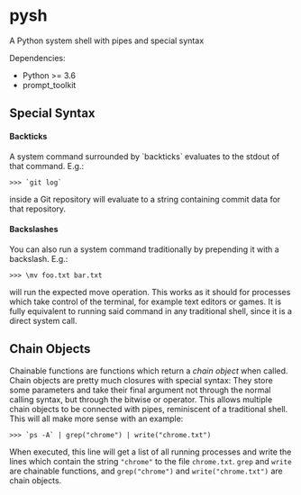 # pysh
A Python system shell with pipes and special syntax

Dependencies:
 - Python >= 3.6
 - prompt_toolkit

## Special Syntax

#### Backticks
A system command surrounded by \`backticks\` evaluates to the stdout of that command.
E.g.:
```
>>> `git log`
```
inside a Git repository will evaluate to a string containing commit data for that repository.

#### Backslashes

You can also run a system command traditionally by prepending it with a backslash.
E.g.:
```
>>> \mv foo.txt bar.txt
```
will run the expected move operation.
This works as it should for processes which take control of the terminal, for example text editors or games.
It is fully equivalent to running said command in any traditional shell, since it is a direct system call.

## Chain Objects

Chainable functions are functions which return a *chain object* when called.
Chain objects are pretty much closures with special syntax:
They store some parameters
  and take their final argument not through the normal calling syntax, but through the bitwise or operator.
This allows multiple chain objects to be connected with pipes,
  reminiscent of a traditional shell.
This will all make more sense with an example:
```
>>> `ps -A` | grep("chrome") | write("chrome.txt")
```
When executed, this line will get a list of all running processes and write the lines which contain the string `"chrome"` to the file `chrome.txt`. `grep` and `write` are chainable functions, and `grep("chrome")` and  `write("chrome.txt")` are chain objects.
